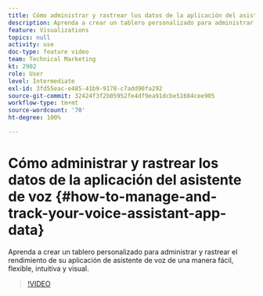 ```yaml
---
title: Cómo administrar y rastrear los datos de la aplicación del asistente de voz
description: Aprenda a crear un tablero personalizado para administrar y rastrear el rendimiento de su aplicación de asistente de voz de una manera fácil, flexible, intuitiva y visual.
feature: Visualizations
topics: null
activity: use
doc-type: feature video
team: Technical Marketing
kt: 2902
role: User
level: Intermediate
exl-id: 3fd55eac-e485-41b9-9178-c7add90fa292
source-git-commit: 32424f3f2b05952fe4df9ea91dcbe51684cee905
workflow-type: tm+mt
source-wordcount: '70'
ht-degree: 100%

---
```


# Cómo administrar y rastrear los datos de la aplicación del asistente de voz {#how-to-manage-and-track-your-voice-assistant-app-data}

Aprenda a crear un tablero personalizado para administrar y rastrear el rendimiento de su aplicación de asistente de voz de una manera fácil, flexible, intuitiva y visual.

>[!VIDEO](https://video.tv.adobe.com/v/27224/?quality=9)
